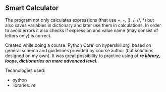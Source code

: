 ## Smart Calculator
The program not only calculates expressions (that use +, -, (), /, //, *) but also saves variables in dictionary and later use them in calculations. In order to avoid errors it also checks if expression and value name (may consist of letters only) is correct.

Created while doing a course 'Python Core' on hyperskill.org, based on general schema and guidelines provided by course author (but solutions designed on my own). It was great possibility to practice using of **_re library, loops, dictionaries on more advanced level._**

Technologies used:
- python
- libraries: **_re_**


